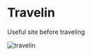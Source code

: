 # Travelin
Useful site before traveling

![travelin](https://user-images.githubusercontent.com/39144276/104999145-b33e3400-5a6f-11eb-9799-12f17564a68a.png)
